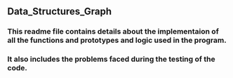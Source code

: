## Data_Structures_Graph

### This readme file contains details about the implementaion of all the functions and prototypes and logic used in the program.
### It also includes the problems faced during the testing of the code.

